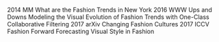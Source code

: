 2014 MM What are the Fashion Trends in New York
2016 WWW Ups and Downs Modeling the Visual Evolution of Fashion Trends with One-Class Collaborative Filtering
2017 arXiv Changing Fashion Cultures
2017 ICCV Fashion Forward Forecasting Visual Style in Fashion
